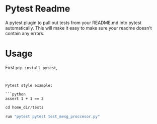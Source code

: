Pytest Readme
=============

A pytest plugin to pull out tests from your README.md into pytest automatically. This will make it easy to make sure your readme doesn't contain any errors.

Usage
=====

First `pip install pytest`, 
```


Pytest style example:

```python
assert 1 + 1 == 2
```

```python
cd home_dir/tests

run "pytest pytest test_mesg_proccesor.py"

```

